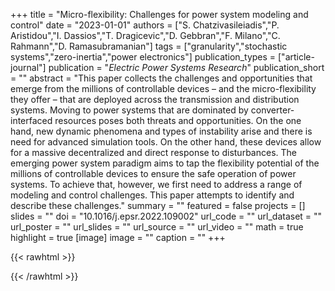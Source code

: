 +++
title = "Micro-flexibility: Challenges for power system modeling and control"
date = "2023-01-01"
authors = ["S. Chatzivasileiadis","P. Aristidou","I. Dassios","T. Dragicevic","D. Gebbran","F. Milano","C. Rahmann","D. Ramasubramanian"]
tags = ["granularity","stochastic systems","zero-inertia","power electronics"]
publication_types = ["article-journal"]
publication = "_Electric Power Systems Research_"
publication_short = ""
abstract = "This paper collects the challenges and opportunities that emerge from the millions of controllable devices – and the micro-flexibility they offer – that are deployed across the transmission and distribution systems. Moving to power systems that are dominated by converter-interfaced resources poses both threats and opportunities. On the one hand, new dynamic phenomena and types of instability arise and there is need for advanced simulation tools. On the other hand, these devices allow for a massive decentralized and direct response to disturbances. The emerging power system paradigm aims to tap the flexibility potential of the millions of controllable devices to ensure the safe operation of power systems. To achieve that, however, we first need to address a range of modeling and control challenges. This paper attempts to identify and describe these challenges."
summary = ""
featured = false
projects = []
slides = ""
doi = "10.1016/j.epsr.2022.109002"
url_code = ""
url_dataset = ""
url_poster = ""
url_slides = ""
url_source = ""
url_video = ""
math = true
highlight = true
[image]
image = ""
caption = ""
+++

{{< rawhtml >}}
<div data-badge-details="right" data-badge-type="medium-donut" data-doi="10.1016/j.epsr.2022.109002" data-hide-no-mentions="true" class="altmetric-embed"></div>
{{< /rawhtml >}}
